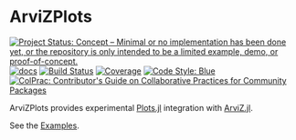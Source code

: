 # ArviZPlots

[![Project Status: Concept – Minimal or no implementation has been done yet, or the repository is only intended to be a limited example, demo, or proof-of-concept.](https://www.repostatus.org/badges/latest/concept.svg)](https://www.repostatus.org/#concept)
[![docs](https://img.shields.io/badge/docs-ArviZ-blue.svg)](https://julia.arviz.org/ArviZPlots)
[![Build Status](https://github.com/arviz-devs/ArviZPlots.jl/workflows/CI/badge.svg)](https://github.com/arviz-devs/ArviZPlots.jl/actions)
[![Coverage](https://codecov.io/gh/arviz-devs/ArviZPlots.jl/branch/main/graph/badge.svg)](https://codecov.io/gh/arviz-devs/ArviZPlots.jl)
[![Code Style: Blue](https://img.shields.io/badge/code%20style-blue-4495d1.svg)](https://github.com/invenia/BlueStyle)
[![ColPrac: Contributor's Guide on Collaborative Practices for Community Packages](https://img.shields.io/badge/ColPrac-Contributor's%20Guide-blueviolet)](https://github.com/SciML/ColPrac)

ArviZPlots provides experimental [Plots.jl](https://docs.juliaplots.org) integration with [ArviZ.jl](https://julia.arviz.org/ArviZ/stable). 

See the [Examples](https://julia.arviz.org/ArviZPlots/dev/examples/).
